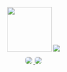 <div align="center">
    <img height="105" src="https://github-readme-stats.vercel.app/api?username=gabrielpalassi&theme=transparent&title_color=ffffff&text_color=909090&hide=contribs,stars&hide_border=true&rank_icon=github"/>
    <img src="https://skillicons.dev/icons?i=angular,bash,py,css,html,js,ts,c,cpp,docker,figma,ps&perline=6"/>
</div>

<div align="center" style="margin-top: 10px;">
    <a href="https://www.linkedin.com/in/gabrielpalassi/">
        <img src="https://img.shields.io/badge/LinkedIn-0A66C2.svg?style=for-the-badge&logo=LinkedIn&logoColor=white" style="border-radius: 5px;margin-right: 3px;"/>
    </a>
    <a href="mailto:gabrielpalassi@hotmail.com">
        <img src="https://img.shields.io/badge/Microsoft%20Outlook-0078D4.svg?style=for-the-badge&logo=Microsoft-Outlook&logoColor=white" style="border-radius: 5px;"/>
    </a>
</div>
